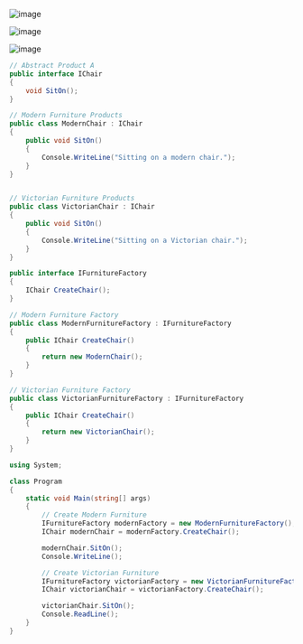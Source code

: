 ![image](https://github.com/user-attachments/assets/9b018b1c-50cd-4dcf-8f07-6ad6ae559509)

![image](https://github.com/user-attachments/assets/f9ab262e-d14c-40c6-85c1-0c962b3d1ef6)

![image](https://github.com/user-attachments/assets/f7983ab0-c64c-4d64-9ec9-5c24201c7961)

```csharp
// Abstract Product A
public interface IChair
{
    void SitOn();
}

// Modern Furniture Products
public class ModernChair : IChair
{
    public void SitOn()
    {
        Console.WriteLine("Sitting on a modern chair.");
    }
}


// Victorian Furniture Products
public class VictorianChair : IChair
{
    public void SitOn()
    {
        Console.WriteLine("Sitting on a Victorian chair.");
    }
}

public interface IFurnitureFactory
{
    IChair CreateChair();
}

// Modern Furniture Factory
public class ModernFurnitureFactory : IFurnitureFactory
{
    public IChair CreateChair()
    {
        return new ModernChair();
    }
}

// Victorian Furniture Factory
public class VictorianFurnitureFactory : IFurnitureFactory
{
    public IChair CreateChair()
    {
        return new VictorianChair();
    }
}

using System;

class Program
{
    static void Main(string[] args)
    {
        // Create Modern Furniture
        IFurnitureFactory modernFactory = new ModernFurnitureFactory();
        IChair modernChair = modernFactory.CreateChair();

        modernChair.SitOn();
        Console.WriteLine();

        // Create Victorian Furniture
        IFurnitureFactory victorianFactory = new VictorianFurnitureFactory();
        IChair victorianChair = victorianFactory.CreateChair();

        victorianChair.SitOn();
        Console.ReadLine();
    }
}
```
